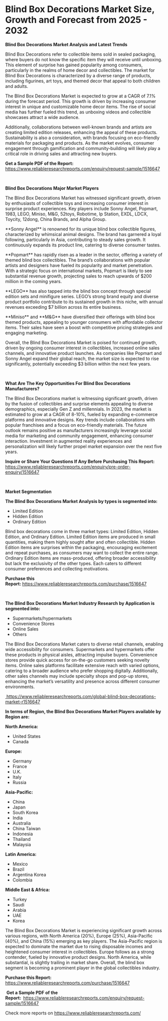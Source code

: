 <p><h1>Blind Box Decorations Market Size, Growth and Forecast from 2025 - 2032</h1></p><p><strong>Blind Box Decorations Market Analysis and Latest Trends</strong></p>
<p><p>Blind Box Decorations refer to collectible items sold in sealed packaging, where buyers do not know the specific item they will receive until unboxing. This element of surprise has gained popularity among consumers, particularly in the realms of home decor and collectibles. The market for Blind Box Decorations is characterized by a diverse range of products, including figurines, art toys, and themed decor that appeal to both children and adults. </p><p>The Blind Box Decorations Market is expected to grow at a CAGR of 7.1% during the forecast period. This growth is driven by increasing consumer interest in unique and customizable home decor items. The rise of social media has further fueled this trend, as unboxing videos and collectible showcases attract a wide audience. </p><p>Additionally, collaborations between well-known brands and artists are creating limited edition releases, enhancing the appeal of these products. Sustainability is also a consideration, with brands focusing on eco-friendly materials for packaging and products. As the market evolves, consumer engagement through gamification and community-building will likely play a critical role in driving sales and attracting new buyers.</p></p>
<p><strong>Get a Sample PDF of the Report:&nbsp;</strong> <a href="https://www.reliableresearchreports.com/enquiry/request-sample/1516647?utm_campaign=2395&utm_medium=2&utm_source=Github&utm_content=ia&utm_term=30032025&utm_id=blind-box-decorations">https://www.reliableresearchreports.com/enquiry/request-sample/1516647</a></p>
<p>&nbsp;</p>
<p><strong>Blind Box Decorations Major Market Players</strong></p>
<p><p>The Blind Box Decorations Market has witnessed significant growth, driven by enthusiasts of collectible toys and increasing consumer interest in surprise product experiences. Key players include Sonny Angel, Popmart, 1983, LEGO, Miniso, M&G, 52toys, Robotime, Ip Station, EXDL, LDCX, Toycity, 12dong, China Brands, and Alpha Group.</p><p>**Sonny Angel** is renowned for its unique blind box collectible figures, characterized by whimsical animal designs. The brand has garnered a loyal following, particularly in Asia, contributing to steady sales growth. It continuously expands its product line, catering to diverse consumer tastes.</p><p>**Popmart** has rapidly risen as a leader in the sector, offering a variety of themed blind box collectibles. The brand’s collaborations with popular artists and designers have fueled its popularity and market penetration. With a strategic focus on international markets, Popmart is likely to see substantial revenue growth, projecting sales to reach upwards of $200 million in the coming years.</p><p>**LEGO** has also tapped into the blind box concept through special edition sets and minifigure series. LEGO’s strong brand equity and diverse product portfolio contribute to its sustained growth in this niche, with annual revenues exceeding $7 billion across its entire business.</p><p>**Miniso** and **M&G** have diversified their offerings with blind box themed products, appealing to younger consumers with affordable collector items. Their sales have seen a boost with competitive pricing strategies and engaging marketing.</p><p>Overall, the Blind Box Decorations Market is poised for continued growth, driven by ongoing consumer interest in collectibles, increased online sales channels, and innovative product launches. As companies like Popmart and Sonny Angel expand their global reach, the market size is expected to rise significantly, potentially exceeding $3 billion within the next few years.</p></p>
<p>&nbsp;</p>
<p><strong>What Are The Key Opportunities For Blind Box Decorations Manufacturers?</strong></p>
<p><p>The Blind Box Decorations market is witnessing significant growth, driven by the fusion of collectibles and surprise elements appealing to diverse demographics, especially Gen Z and millennials. In 2023, the market is estimated to grow at a CAGR of 8-10%, fueled by expanding e-commerce platforms and innovative designs. Key trends include collaborations with popular franchises and a focus on eco-friendly materials. The future outlook remains positive as manufacturers increasingly leverage social media for marketing and community engagement, enhancing consumer interaction. Investment in augmented reality experiences and personalization will likely further propel market expansion over the next five years.</p></p>
<p><strong>Inquire or Share Your Questions If Any Before Purchasing This Report:</strong> <a href="https://www.reliableresearchreports.com/enquiry/pre-order-enquiry/1516647?utm_campaign=2395&utm_medium=2&utm_source=Github&utm_content=ia&utm_term=30032025&utm_id=blind-box-decorations">https://www.reliableresearchreports.com/enquiry/pre-order-enquiry/1516647</a></p>
<p>&nbsp;</p>
<p><strong>Market Segmentation</strong></p>
<p><strong>The Blind Box Decorations Market Analysis by types is segmented into:</strong></p>
<p><ul><li>Limited Edition</li><li>Hidden Edition</li><li>Ordinary Edition</li></ul></p>
<p><p>Blind box decorations come in three market types: Limited Edition, Hidden Edition, and Ordinary Edition. Limited Edition items are produced in small quantities, making them highly sought after and often collectible. Hidden Edition items are surprises within the packaging, encouraging excitement and repeat purchases, as consumers may want to collect the entire range. Ordinary Edition items are mass-produced, offering broader accessibility but lack the exclusivity of the other types. Each caters to different consumer preferences and collecting motivations.</p></p>
<p><strong>Purchase this Report:&nbsp;</strong><a href="https://www.reliableresearchreports.com/purchase/1516647?utm_campaign=2395&utm_medium=2&utm_source=Github&utm_content=ia&utm_term=30032025&utm_id=blind-box-decorations">https://www.reliableresearchreports.com/purchase/1516647</a></p>
<p>&nbsp;</p>
<p><strong>The Blind Box Decorations Market Industry Research by Application is segmented into:</strong></p>
<p><ul><li>Supermarkets/hypermarkets</li><li>Convenience Stores</li><li>Online Sales</li><li>Others</li></ul></p>
<p><p>The Blind Box Decorations Market caters to diverse retail channels, enabling wide accessibility for consumers. Supermarkets and hypermarkets offer these products in physical aisles, attracting impulse buyers. Convenience stores provide quick access for on-the-go customers seeking novelty items. Online sales platforms facilitate extensive reach with varied options, catering to a broader audience who prefer shopping digitally. Additionally, other sales channels may include specialty shops and pop-up stores, enhancing the market’s versatility and presence across different consumer environments.</p></p>
<p><a href="https://www.reliableresearchreports.com/global-blind-box-decorations-market-r1516647?utm_campaign=2395&utm_medium=2&utm_source=Github&utm_content=ia&utm_term=30032025&utm_id=blind-box-decorations">&nbsp;https://www.reliableresearchreports.com/global-blind-box-decorations-market-r1516647</a></p>
<p><strong>In terms of Region, the Blind Box Decorations Market Players available by Region are:</strong></p>
<p>
    <p> <strong> North America: </strong>
        <ul>
            <li>United States</li>
            <li>Canada</li>
        </ul>
        </p> 
    <p> <strong> Europe: </strong>
        <ul>
            <li>Germany</li>
            <li>France</li>
            <li>U.K.</li>
            <li>Italy</li>
            <li>Russia</li>
        </ul>
        </p> 
    <p> <strong> Asia-Pacific: </strong>
        <ul>
            <li>China</li>
            <li>Japan</li>
            <li>South Korea</li>
            <li>India</li>
            <li>Australia</li>
            <li>China Taiwan</li>
            <li>Indonesia</li>
            <li>Thailand</li>
            <li>Malaysia</li>
        </ul>
        </p> 
    <p> <strong> Latin America: </strong>
        <ul>
            <li>Mexico</li>
            <li>Brazil</li>
            <li>Argentina Korea</li>
            <li>Colombia</li>
        </ul>
        </p> 
    <p> <strong> Middle East & Africa: </strong>
        <ul>
            <li>Turkey</li>
            <li>Saudi</li>
            <li>Arabia</li>
            <li>UAE</li>
            <li>Korea</li>
        </ul>
    </p>
    </p>
<p><p>The Blind Box Decorations Market is experiencing significant growth across various regions, with North America (20%), Europe (25%), Asia-Pacific (40%), and China (15%) emerging as key players. The Asia-Pacific region is expected to dominate the market due to rising disposable incomes and heightened consumer interest in collectibles. Europe follows as a strong contender, fueled by innovative product designs. North America, while substantial, is slightly trailing in market share. Overall, the blind box segment is becoming a prominent player in the global collectibles industry.</p></p>
<p><strong>Purchase this Report: </strong><a href="https://www.reliableresearchreports.com/purchase/1516647?utm_campaign=2395&utm_medium=2&utm_source=Github&utm_content=ia&utm_term=30032025&utm_id=blind-box-decorations">https://www.reliableresearchreports.com/purchase/1516647</a></p>
<p>&nbsp;<strong>Get a Sample PDF of the Report:&nbsp;&nbsp;</strong><a href="https://www.reliableresearchreports.com/enquiry/request-sample/1516647?utm_campaign=2395&utm_medium=2&utm_source=Github&utm_content=ia&utm_term=30032025&utm_id=blind-box-decorations">https://www.reliableresearchreports.com/enquiry/request-sample/1516647</a></p>
<p><strong></strong></p>
<p>Check more reports on <a href="https://www.reliableresearchreports.com/?utm_campaign=2395&utm_medium=2&utm_source=Github&utm_content=ia&utm_term=30032025&utm_id=blind-box-decorations">https://www.reliableresearchreports.com/</a></p>